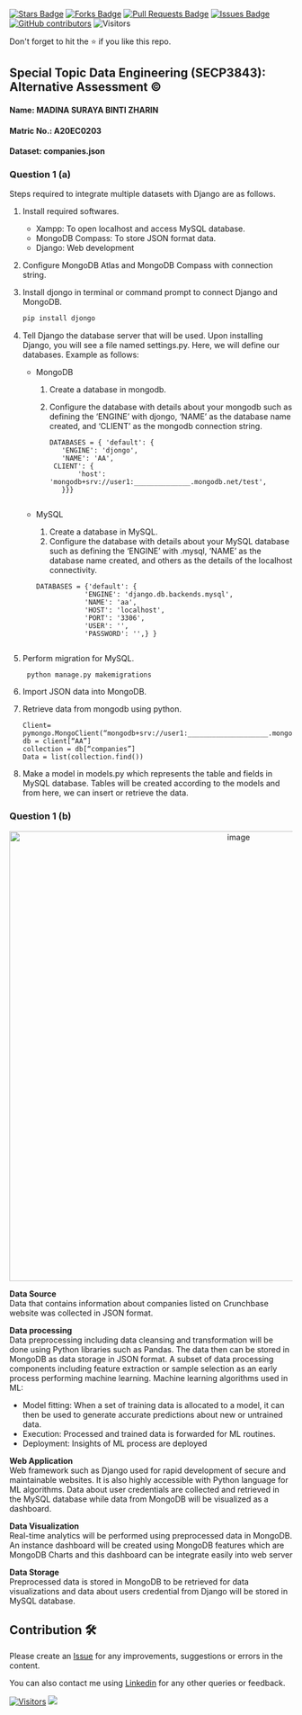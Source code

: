 <a href="https://github.com/drshahizan/SECP3843/stargazers"><img src="https://img.shields.io/github/stars/drshahizan/SECP3843" alt="Stars Badge"/></a>
<a href="https://github.com/drshahizan/SECP3843/network/members"><img src="https://img.shields.io/github/forks/drshahizan/SECP3843" alt="Forks Badge"/></a>
<a href="https://github.com/drshahizan/SECP3843/pulls"><img src="https://img.shields.io/github/issues-pr/drshahizan/SECP3843" alt="Pull Requests Badge"/></a>
<a href="https://github.com/drshahizan/SECP3843/issues"><img src="https://img.shields.io/github/issues/drshahizan/SECP3843" alt="Issues Badge"/></a>
<a href="https://github.com/drshahizan/SECP3843/graphs/contributors"><img alt="GitHub contributors" src="https://img.shields.io/github/contributors/drshahizan/SECP3843?color=2b9348"></a>
![Visitors](https://api.visitorbadge.io/api/visitors?path=https%3A%2F%2Fgithub.com%2Fdrshahizan%2FSECP3843&labelColor=%23d9e3f0&countColor=%23697689&style=flat)

Don't forget to hit the :star: if you like this repo.

## Special Topic Data Engineering (SECP3843): Alternative Assessment ©️

#### Name: MADINA SURAYA BINTI ZHARIN
#### Matric No.: A20EC0203
#### Dataset: companies.json

### Question 1 (a)

Steps required to integrate multiple datasets with Django are as follows.

1. Install required softwares.
    - Xampp: To open localhost and access MySQL database.
    - MongoDB Compass: To store JSON format data. 
    - Django: Web development

2. Configure MongoDB Atlas and MongoDB Compass with connection string. 

3. Install djongo in terminal or command prompt to connect Django and MongoDB.
   
    ```python
    pip install djongo
    ```

4. Tell Django the database server that will be used. Upon installing Django, you will see a file named settings.py. Here, we will define our databases. Example as follows:

    - MongoDB
      1. Create a database in mongodb.
      2. Configure the database with details about your mongodb such as defining the ‘ENGINE’ with djongo, ‘NAME’ as the database name created, and ‘CLIENT’ as the mongodb connection string.
         
         ```
         DATABASES = { 'default': {
            'ENGINE': 'djongo',
            'NAME': 'AA',
          CLIENT': {
                'host': 'mongodb+srv://user1:______________.mongodb.net/test',
            }}}
        
    - MySQL
        1. Create a database in MySQL.
        2. Configure the database with details about your MySQL database such as defining the ‘ENGINE’ with .mysql, ‘NAME’ as the database name created, and others as the   details of the localhost connectivity.

      ```
      DATABASES = {'default': {
                  'ENGINE': 'django.db.backends.mysql',
                  'NAME': 'aa',
                  'HOST': 'localhost',
                  'PORT': '3306',
                  'USER': '',
                  'PASSWORD': '',} }
          
5. Perform migration for MySQL.
    
    ```
     python manage.py makemigrations
    ```

6. Import JSON data into MongoDB.

7. Retrieve data from mongodb using python.

    ```
    Client= pymongo.MongoClient(“mongodb+srv://user1:____________________.mongodb.net/test”)
    db = client[“AA”]
    collection = db[“companies”]
    Data = list(collection.find())
    ```
    
8. Make a model in models.py which represents the table and fields in MySQL database. Tables will be created according to the models and from here, we can insert or retrieve the data. 


### Question 1 (b)

<p align="center">
<img width="800" alt="image" src="https://github.com/drshahizan/SECP3843/assets/119557584/e0940131-906a-4617-a734-edb498634c2d">
</p>

**Data Source** <br>
Data that contains information about companies listed on Crunchbase website was collected in JSON format.

**Data processing** <br>
Data preprocessing including data cleansing and transformation will be done using Python libraries such as Pandas. The data then can be stored in MongoDB as data storage in JSON format. 
A subset of data processing components including feature extraction or sample selection as an early process performing machine learning. 
Machine learning algorithms used in ML:
- Model fitting: When a set of training data is allocated to a model, it can then be used to generate accurate predictions about new or untrained data.
- Execution:  Processed and trained data is forwarded for ML routines.
- Deployment:  Insights of ML process are deployed

**Web Application** <br>
Web framework such as Django used  for rapid development of secure and maintainable websites. It is also highly accessible with Python language for ML algorithms.
Data about user credentials are collected and retrieved in the MySQL database while data from MongoDB will be visualized as a dashboard.

**Data Visualization** <br>
Real-time analytics will be performed using preprocessed data in MongoDB. An instance dashboard will be created using MongoDB features which are MongoDB Charts and this dashboard can be integrate easily into web server

**Data Storage** <br>
Preprocessed data is stored in MongoDB to be retrieved for data visualizations and data about users credential from Django will be stored in MySQL database.


## Contribution 🛠️
Please create an [Issue](https://github.com/drshahizan/special-topic-data-engineering/issues) for any improvements, suggestions or errors in the content.

You can also contact me using [Linkedin](https://www.linkedin.com/in/drshahizan/) for any other queries or feedback.

[![Visitors](https://api.visitorbadge.io/api/visitors?path=https%3A%2F%2Fgithub.com%2Fdrshahizan&labelColor=%23697689&countColor=%23555555&style=plastic)](https://visitorbadge.io/status?path=https%3A%2F%2Fgithub.com%2Fdrshahizan)
![](https://hit.yhype.me/github/profile?user_id=81284918)

